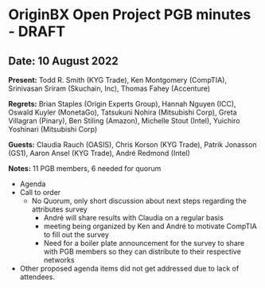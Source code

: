 # OriginBX Open Project PGB minutes - DRAFT

## Date: 10 August 2022

**Present:** Todd R. Smith (KYG Trade), Ken Montgomery (CompTIA), Srinivasan Sriram (Skuchain, Inc), Thomas Fahey (Accenture)

**Regrets:** Brian Staples (Origin Experts Group), Hannah Nguyen (ICC), Oswald Kuyler (MonetaGo), Tatsukuni Nohira (Mitsubishi Corp), Greta Villagran (Pinary), Ben Stiling (Amazon), Michelle Stout (Intel), Yuichiro Yoshinari (Mitsubishi Corp)

**Guests:** Claudia Rauch (OASIS), Chris Korson (KYG Trade), Patrik Jonasson (GS1), Aaron Ansel (KYG Trade), André Redmond (Intel)

**Notes:** 11 PGB members, 6 needed for quorum

* Agenda
* Call to order
  * No Quorum, only short discussion about next steps regarding the attributes survey
    * André will share results with Claudia on a regular basis
    * meeting being organized by Ken and André to motivate CompTIA to fill out the survey
    * Need for a boiler plate announcement for the survey to share with PGB members so they can distribute to their respective networks
* Other proposed agenda items did not get addressed due to lack of attendees.
